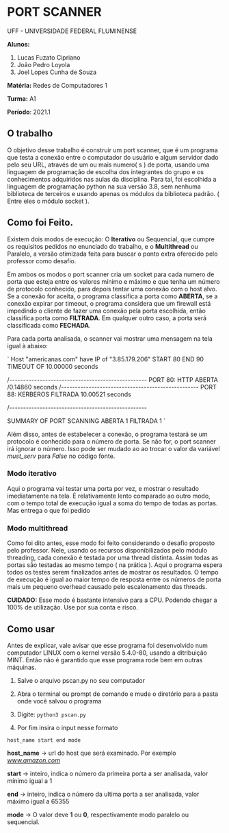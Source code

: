 # PORT SCANNER

UFF - UNIVERSIDADE FEDERAL FLUMINENSE

**Alunos:**
1. Lucas Fuzato Cipriano
2. João Pedro Loyola
3. Joel Lopes Cunha de Souza

**Matéria:** Redes de Computadores 1

**Turma:** A1

**Período**: 2021.1

## O trabalho

O objetivo desse trabalho é construir um port scanner, que é um programa que testa a conexão entre o computador do usuário e algum servidor dado pelo seu URL, através de um ou mais numero( s ) de porta, usando uma linguagem de programação de escolha dos integrantes do grupo e os conhecimentos adquiridos nas aulas da disciplina. Para tal, foi escolhida a linguagem de programação python na sua versão 3.8, sem nenhuma biblioteca de terceiros e usando apenas os módulos da biblioteca padrão. ( Entre eles o módulo socket ). 

## Como foi Feito.

Existem dois modos de execução: O **Iterativo** ou Sequencial, que cumpre os requisitos pedidos no enunciado do trabalho, e o **Multithread** ou Paralelo, a versão otimizada feita para buscar o ponto extra oferecido pelo professor como desafio.

Em ambos os modos o port scanner cria um socket para cada numero de porta que esteja entre os valores mínimo e máximo e que tenha um número de protocolo conhecido, para depois tentar uma conexão com o host alvo. Se a conexão for aceita, o programa classifica a porta como **ABERTA**, se a conexão expirar por timeout, o programa considera que um firewall está impedindo o cliente de fazer uma conexão pela porta escolhida, então classifica porta como **FILTRADA**. Em qualquer outro caso, a porta será classificada como **FECHADA**.

Para cada porta analisada, o scanner vai mostrar uma mensagem na tela igual à abaixo:

`
Host "americanas.com" have IP of "3.85.179.206"
START 80 END 90
TIMEOUT OF 10.00000 seconds

/--------------------------------------------------
PORT 80: HTTP
ABERTA
/0.14860 seconds
/--------------------------------------------------
PORT 88: KERBEROS
FILTRADA
10.00521 seconds

/--------------------------------------------------

SUMMARY OF PORT SCANNING
ABERTA 1
FILTRADA 1
`

Além disso, antes de estabelecer a conexão, o programa testará se um protocolo é conhecido para o número de porta. Se não for, o port scanner irá ignorar o número. Isso pode ser mudado ao ao trocar o valor da variável *must_serv* para *False* no código fonte.

### Modo iterativo

Aqui o programa vai testar uma porta por vez, e mostrar o resultado imediatamente na tela. É relativamente lento comparado ao outro modo, com o tempo total de execução igual a soma do tempo de todas as portas. Mas entrega o que foi pedido

### Modo multithread

Como foi dito antes, esse modo foi feito considerando o desafio proposto pelo professor. Nele, usando os recursos disponibilizados pelo módulo threading, cada conexão é testada por uma thread distinta. Assim todas as portas são testadas ao mesmo tempo ( na prática ). Aqui o programa espera todos os testes serem finalizados antes de mostrar os resultados. O tempo de execução é igual ao maior tempo de resposta entre os números de porta mais um pequeno overhead causado pelo escalonamento das threads.

**CUIDADO:** Esse modo é bastante intensivo para a CPU. Podendo chegar a 100% de utilização. Use por sua conta e risco.

## Como usar

Antes de explicar, vale avisar que esse programa foi desenvolvido num computador LINUX com o kernel versão 5.4.0-80, usando a ditribuição MINT. Então não é garantido que esse programa rode bem em outras máquinas.

1. Salve o arquivo pscan.py no seu computador

2. Abra o terminal ou prompt de comando e mude o diretório para a pasta onde você salvou o programa

3. Digite: `python3 pscan.py`

4. Por fim insira o input nesse formato

`
   host_name
   start
   end
   mode
`

**host_name** -> url do host que será examinado. Por exemplo *www.amazon.com*

**start**     -> inteiro, indica o número da primeira porta a ser analisada, valor mínimo igual a 1

**end**       -> inteiro, indica o número da ultima porta a ser analisada, valor máximo igual a 65355

**mode**      -> O valor deve **1** ou **0**, respectivamente modo paralelo ou sequencial.


